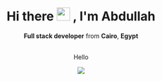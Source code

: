 <h1 align="center">
  <span>
    Hi there
    <img src="https://user-images.githubusercontent.com/45853393/229629933-659375dc-be21-4acf-8c88-0901e702b3be.gif" width="30"/>
  </span>
  , I'm Abdullah
</h1>
<p align="center"><b>Full stack developer</b> from <b>Cairo</b>, <b>Egypt</b></p>

<br>

<div align="center"> Hello </div>

<p align="center">
  <img src="https://user-images.githubusercontent.com/45853393/229385603-f76e81d6-378c-4033-8e46-1073027df053.gif"/>
</p>

